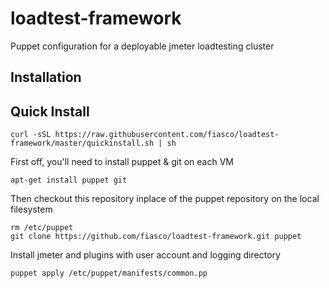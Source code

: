 loadtest-framework
==================

Puppet configuration for a deployable jmeter loadtesting cluster

Installation
------------

Quick Install
-------------

```
curl -sSL https://raw.githubusercontent.com/fiasco/loadtest-framework/master/quickinstall.sh | sh
```

First off, you'll need to install puppet & git on each VM

```
apt-get install puppet git
```

Then checkout this repository inplace of the puppet repository on the local filesystem

```
rm /etc/puppet
git clone https://github.com/fiasco/loadtest-framework.git puppet
```

Install jmeter and plugins with user account and logging directory

```
puppet apply /etc/puppet/manifests/common.pp
```
